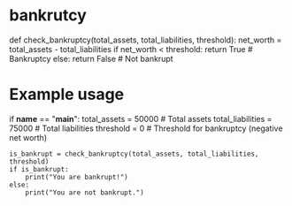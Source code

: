 # bankrutcy
def check_bankruptcy(total_assets, total_liabilities, threshold):
    net_worth = total_assets - total_liabilities
    if net_worth < threshold:
        return True  # Bankruptcy
    else:
        return False  # Not bankrupt

# Example usage
if __name__ == "__main__":
    total_assets = 50000  # Total assets
    total_liabilities = 75000  # Total liabilities
    threshold = 0  # Threshold for bankruptcy (negative net worth)

    is_bankrupt = check_bankruptcy(total_assets, total_liabilities, threshold)
    if is_bankrupt:
        print("You are bankrupt!")
    else:
        print("You are not bankrupt.")
